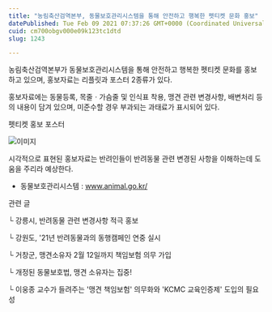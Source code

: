```yaml
---
title: "농림축산검역본부, 동물보호관리시스템을 통해 안전하고 행복한 펫티켓 문화 홍보"
datePublished: Tue Feb 09 2021 07:37:26 GMT+0000 (Coordinated Universal Time)
cuid: cm700obgv000e09k123tc1dtd
slug: 1243

---
```



농림축산검역본부가 동물보호관리시스템을 통해 안전하고 행복한 펫티켓 문화를 홍보하고 있으며, 홍보자료는 리플릿과 포스터 2종류가 있다.

홍보자료에는 동물등록, 목줄ㆍ가슴줄 및 인식표 착용, 맹견 관련 변경사항, 배변처리 등의 내용이 담겨 있으며, 미준수할 경우 부과되는 과태료가 표시되어 있다.

펫티켓 홍보 포스터

![이미지](https://cdn.hashnode.com/res/hashnode/image/upload/v1739250219325/8a44c16c-4f47-416c-bdcd-4232fd0399c8.jpeg)

시각적으로 표현된 홍보자료는 반려인들이 반려동물 관련 변경된 사항을 이해하는데 도움을 주리라 예상한다.

- 동물보호관리시스템 : www.animal.go.kr/

관련 글

└ 강릉시, 반려동물 관련 변경사항 적극 홍보

└ 강원도, '21년 반려동물과의 동행캠페인 연중 실시

└ 거창군, 맹견소유자 2월 12일까지 책임보험 의무 가입

└ 개정된 동물보호법, 맹견 소유자는 집중!

└ 이웅종 교수가 들려주는 '맹견 책임보험' 의무화와 'KCMC 교육인증제' 도입의 필요성